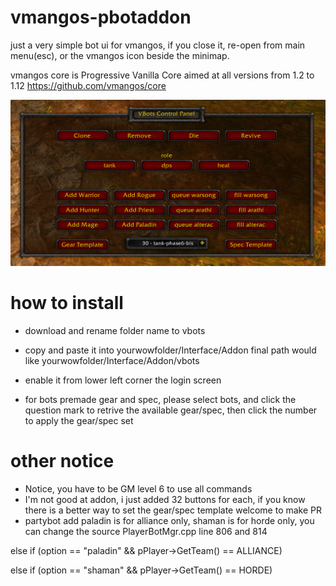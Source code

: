 # vmangos-pbotaddon
  just a very simple bot ui for vmangos, 
  if you close it, re-open from main menu(esc), or the vmangos icon beside the minimap.
  
  vmangos core is Progressive Vanilla Core aimed at all versions from 1.2 to 1.12
  https://github.com/vmangos/core

![UI](https://github.com/HerrTaeubler/vmangos-pbotaddon/blob/master/bots.jpg)

# how to install
- download and rename folder name to vbots
- copy and paste it into yourwowfolder/Interface/Addon
  final path would like yourwowfolder/Interface/Addon/vbots
- enable it from lower left corner the login screen

- for bots premade gear and spec, please select bots, and click the question mark to retrive the available gear/spec, then click the number to apply the gear/spec set


# other notice
- Notice, you have to be GM level 6 to use all commands
- I'm not good at addon, i just added 32 buttons for each, if you know there is a better way to set the gear/spec template welcome to make PR
- partybot add paladin is for alliance only, shaman is for horde only, you can change the source PlayerBotMgr.cpp line 806 and 814

else if (option == "paladin" && pPlayer->GetTeam() == ALLIANCE)

else if (option == "shaman" && pPlayer->GetTeam() == HORDE)
